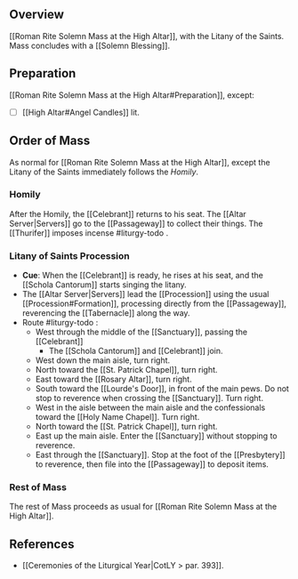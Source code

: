 ## Overview
[[Roman Rite Solemn Mass at the High Altar]], with the Litany of the Saints. Mass concludes with a [[Solemn Blessing]].

## Preparation
[[Roman Rite Solemn Mass at the High Altar#Preparation]], except:
- [ ] [[High Altar#Angel Candles]] lit.
## Order of Mass
As normal for [[Roman Rite Solemn Mass at the High Altar]], except the Litany of the Saints immediately follows the _Homily_.

### Homily
After the Homily, the [[Celebrant]] returns to his seat. The [[Altar Server|Servers]] go to the [[Passageway]] to collect their things. The [[Thurifer]] imposes incense #liturgy-todo .
### Litany of Saints Procession
- **Cue**: When the [[Celebrant]] is ready, he rises at his seat, and the [[Schola Cantorum]] starts singing the litany.
- The [[Altar Server|Servers]] lead the [[Procession]] using the usual [[Procession#Formation]], processing directly from the [[Passageway]], reverencing the [[Tabernacle]] along the way.
- Route #liturgy-todo :
	- West through the middle of the [[Sanctuary]], passing the [[Celebrant]]
		- The [[Schola Cantorum]] and [[Celebrant]] join.
	- West down the main aisle, turn right.
	- North toward the [[St. Patrick Chapel]], turn right.
	- East toward the [[Rosary Altar]], turn right.
	- South toward the [[Lourde's Door]], in front of the main pews. Do not stop to reverence when crossing the [[Sanctuary]]. Turn right.
	- West in the aisle between the main aisle and the confessionals toward the [[Holy Name Chapel]]. Turn right.
	- North toward the [[St. Patrick Chapel]], turn right.
	- East up the main aisle. Enter the [[Sanctuary]] without stopping to reverence.
	- East through the [[Sanctuary]]. Stop at the foot of the [[Presbytery]] to reverence, then file into the [[Passageway]] to deposit items.
### Rest of Mass
The rest of Mass proceeds as usual for [[Roman Rite Solemn Mass at the High Altar]].

## References
- [[Ceremonies of the Liturgical Year|CotLY > par. 393]].